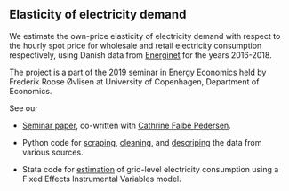 ## Elasticity of electricity demand
We estimate the own-price elasticity of electricity demand with respect to the hourly spot price for wholesale and retail electricity consumption respectively, using Danish data from [Energinet](https://www.energidataservice.dk/en) for the years 2016-2018.

The project is a part of the 2019 seminar in Energy Economics held by Frederik Roose Øvlisen at University of Copenhagen, Department of Economics.

See our

* [Seminar paper](https://github.com/thornoe/energy/blob/master/latex/main.pdf), co-written with [Cathrine Falbe Pedersen](https://github.com/CathrinePedersen).

* Python code for [scraping](https://github.com/thornoe/energy/blob/master/python/_scraping.py), [cleaning](https://github.com/thornoe/energy/blob/master/python/_cleaning.py), and [descriping](https://github.com/thornoe/energy/blob/master/python/_descriptive.py) the data from various sources.

* Stata code for [estimation](https://github.com/thornoe/energy/blob/master/stata/_main.do) of grid-level electricity consumption using a Fixed Effects Instrumental Variables model.
